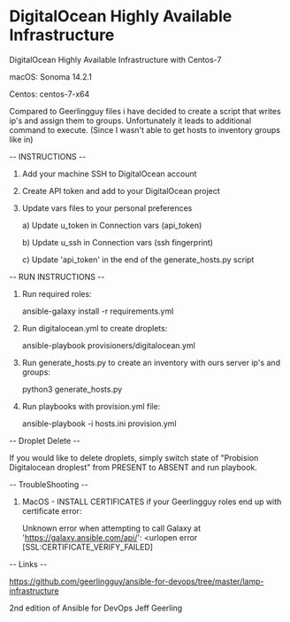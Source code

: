 # DigitalOcean Highly Available Infrastructure
DigitalOcean Highly Available Infrastructure with Centos-7 

macOS: Sonoma 14.2.1

Centos: centos-7-x64

Compared to Geerlingguy files i have decided to create a script that writes ip's and assign them to groups. Unfortunately it leads to additional command to execute. (Since I wasn't able to get hosts to inventory groups like in)

-- INSTRUCTIONS --

1. Add your machine SSH to DigitalOcean account

2. Create API token and add to your DigitalOcean project

3. Update vars files to your personal preferences

   a) Update u_token in Connection vars (api_token)
   
   b) Update u_ssh in Connection vars (ssh fingerprint)

   c) Update 'api_token' in the end of the generate_hosts.py script

-- RUN INSTRUCTIONS --

1. Run required roles:

      ansible-galaxy install -r requirements.yml
   
2. Run digitalocean.yml to create droplets:

      ansible-playbook provisioners/digitalocean.yml

3. Run generate_hosts.py to create an inventory with ours server ip's and groups:

      python3 generate_hosts.py

4. Run playbooks with provision.yml file:

      ansible-playbook -i hosts.ini provision.yml


-- Droplet Delete --

   If you would like to delete droplets, simply switch state of "Probision Digitalocean droplest" from PRESENT to ABSENT and run playbook.

-- TroubleShooting --

1. MacOS - INSTALL CERTIFICATES if your Geerlingguy roles end up with certificate error:
   
    Unknown error when attempting to call Galaxy at 'https://galaxy.ansible.com/api/': <urlopen error [SSL:CERTIFICATE_VERIFY_FAILED]

-- Links -- 

   https://github.com/geerlingguy/ansible-for-devops/tree/master/lamp-infrastructure

   2nd edition of Ansible for DevOps Jeff Geerling

